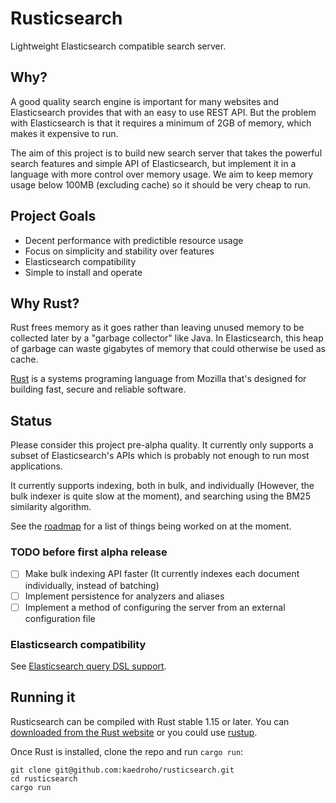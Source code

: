 # Rusticsearch

Lightweight Elasticsearch compatible search server.

## Why?

A good quality search engine is important for many websites and Elasticsearch provides that with an easy to use REST API. But the problem with Elasticsearch is that it requires a minimum of 2GB of memory, which makes it expensive to run.

The aim of this project is to build new search server that takes the powerful search features and simple API of Elasticsearch, but implement it in a language with more control over memory usage. We aim to keep memory usage below 100MB (excluding cache) so it should be very cheap to run.

## Project Goals

 - Decent performance with predictible resource usage
 - Focus on simplicity and stability over features
 - Elasticsearch compatibility
 - Simple to install and operate

## Why Rust?

Rust frees memory as it goes rather than leaving unused memory to be collected later by a "garbage collector" like Java. In Elasticsearch, this heap of garbage can waste gigabytes of memory that could otherwise be used as cache.

[Rust](http://www.rustlang.org/) is a systems programing language from Mozilla that's designed for building fast, secure and reliable software.

## Status

Please consider this project pre-alpha quality. It currently only supports a subset of Elasticsearch's APIs
which is probably not enough to run most applications.

It currently supports indexing, both in bulk, and individually (However, the bulk indexer is quite slow at the moment),
and searching using the BM25 similarity algorithm.

See the [roadmap](https://github.com/kaedroho/rusticsearch/wiki/Initial-development-roadmap) for a list of things
being worked on at the moment.

### TODO before first alpha release

 - [ ] Make bulk indexing API faster (It currently indexes each document individually, instead of batching)
 - [ ] Implement persistence for analyzers and aliases
 - [ ] Implement a method of configuring the server from an external configuration file

### Elasticsearch compatibility

See [Elasticsearch query DSL support](https://github.com/kaedroho/rusticsearch/wiki/Elasticsearch-query-DSL-support).

## Running it

Rusticsearch can be compiled with Rust stable 1.15 or later. You can [downloaded from the Rust website](https://www.rust-lang.org/en-US/downloads.html) or you could use [rustup](https://github.com/rust-lang-nursery/rustup.rs).

Once Rust is installed, clone the repo and run ``cargo run``:

```
git clone git@github.com:kaedroho/rusticsearch.git
cd rusticsearch
cargo run
```

